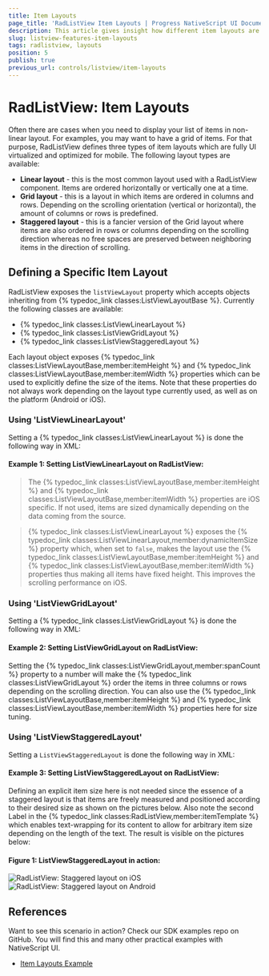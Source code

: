 ```yaml
---
title: Item Layouts
page_title: 'RadListView Item Layouts | Progress NativeScript UI Documentation'
description: This article gives insight how different item layouts are used with RadListView.
slug: listview-features-item-layouts
tags: radlistview, layouts
position: 5
publish: true
previous_url: controls/listview/item-layouts
---
```


# RadListView: Item Layouts
Often there are cases when you need to display your list of items in non-linear layout. For examples, you may want to have a grid of items. For that purpose, RadListView defines three types of item layouts which are fully UI virtualized and optimized for mobile. The following layout types are available:
- **Linear layout** - this is the most common layout used with a RadListView component. Items are ordered horizontally or vertically one at a time.
- **Grid layout** - this is a layout in which items are ordered in columns and rows. Depending on the scrolling orientation (vertical or horizontal), the amount of columns or rows is predefined.
- **Staggered layout** - this is a fancier version of the Grid layout where items are also ordered in rows or columns depending on the scrolling direction whereas no free spaces are preserved between neighboring items in the direction of scrolling.

## Defining a Specific Item Layout
RadListView exposes the `listViewLayout` property which accepts objects inheriting from {% typedoc_link classes:ListViewLayoutBase %}. Currently the following classes are available:
- {% typedoc_link classes:ListViewLinearLayout %}
- {% typedoc_link classes:ListViewGridLayout %}
- {% typedoc_link classes:ListViewStaggeredLayout %}

Each layout object exposes {% typedoc_link classes:ListViewLayoutBase,member:itemHeight %} and {% typedoc_link classes:ListViewLayoutBase,member:itemWidth %} properties which can be used to explicitly define the size of the items. Note that these properties do not always work depending on the layout type currently used, as well as on the platform (Android or iOS).

### Using 'ListViewLinearLayout'
Setting a {% typedoc_link classes:ListViewLinearLayout %} is done the following way in XML:

#### __Example 1: Setting ListViewLinearLayout on RadListView:__
<snippet id='listview-item-layouts-linear-xml'/>

> The {% typedoc_link classes:ListViewLayoutBase,member:itemHeight %} and {% typedoc_link classes:ListViewLayoutBase,member:itemWidth %} properties are iOS specific. If not used, items are sized dynamically depending on the data coming from the source.

> {% typedoc_link classes:ListViewLinearLayout %} exposes the {% typedoc_link classes:ListViewLinearLayout,member:dynamicItemSize %} property which, when set to `false`, makes the layout use the {% typedoc_link classes:ListViewLayoutBase,member:itemHeight %} and {% typedoc_link classes:ListViewLayoutBase,member:itemWidth %} properties thus making all items have fixed height. This improves the scrolling performance on iOS.

### Using 'ListViewGridLayout'
Setting a {% typedoc_link classes:ListViewGridLayout %} is done the following way in XML:

#### __Example 2: Setting ListViewGridLayout on RadListView:__
<snippet id='listview-item-layouts-grid-xml'/>

Setting the {% typedoc_link classes:ListViewGridLayout,member:spanCount %} property to a number will make the {% typedoc_link classes:ListViewGridLayout %} order the items in three columns or rows depending on the scrolling direction. You can also use the {% typedoc_link classes:ListViewLayoutBase,member:itemHeight %} and {% typedoc_link classes:ListViewLayoutBase,member:itemWidth %} properties here for size tuning.

### Using 'ListViewStaggeredLayout'
Setting a `ListViewStaggeredLayout` is done the following way in XML:

#### __Example 3: Setting ListViewStaggeredLayout on RadListView:__
<snippet id='listview-item-layouts-staggered-xml'/>

Defining an explicit item size here is not needed since the essence of a staggered layout is that items are freely measured and positioned according to their desired size as shown on the pictures below. Also note the second Label in the {% typedoc_link classes:RadListView,member:itemTemplate %} which enables text-wrapping for its content to allow for arbitrary item size depending on the length of the text. The result is visible on the pictures below:

#### __Figure 1: ListViewStaggeredLayout in action:__
![RadListView: Staggered layout on iOS](/controls/NativeScript/ListView/Images/list-view-item-layouts_1.png "iOS") ![RadListView: Staggered layout on Android](/controls/NativeScript/ListView/Images/list-view-item-layouts_2.png "Android")

## References
Want to see this scenario in action?
Check our SDK examples repo on GitHub. You will find this and many other practical examples with NativeScript UI.

* [Item Layouts Example](https://github.com/telerik/nativescript-ui-samples/tree/master/listview/app/examples/item-layouts)

